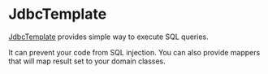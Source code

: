 # JdbcTemplate

[JdbcTemplate](http://docs.spring.io/spring/docs/current/javadoc-api/org/springframework/jdbc/core/JdbcTemplate.html) provides simple way to execute SQL queries.

It can prevent your code from SQL injection. You can also provide mappers that will map result set to your domain classes.
